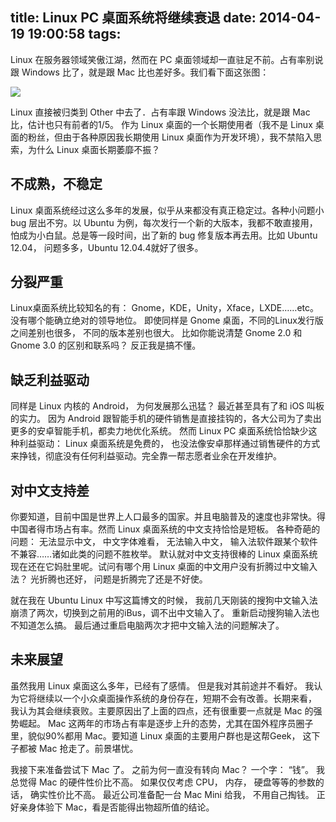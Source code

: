 title: Linux PC 桌面系统将继续衰退
date: 2014-04-19 19:00:58
tags:
---

Linux 在服务器领域笑傲江湖，然而在 PC 桌面领域却一直驻足不前。占有率别说跟 Windows 比了，就是跟 Mac 比也差好多。我们看下面这张图：

![](http://techbeat.com/wp-content/uploads/2013/04/Windows-8-Surges-Ahead-of-Linux-in-Desktop-Market-Share.jpg)

Linux 直接被归类到 Other 中去了．占有率跟 Windows 没法比，就是跟 Mac 比，估计也只有前者的1/5。 作为 Linux 桌面的一个长期使用者（我不是 Linux 桌面的粉丝，但由于各种原因我长期使用 Linux 桌面作为开发环境），我不禁陷入思索，为什么 Linux 桌面长期萎靡不振？


## 不成熟，不稳定

Linux 桌面系统经过这么多年的发展，似乎从来都没有真正稳定过。各种小问题小 bug 层出不穷。以 Ubuntu 为例，每次发行一个新的大版本，我都不敢直接用，怕成为小白鼠。总是等一段时间，出了新的 bug 修复版本再去用。比如 Ubuntu 12.04， 问题多多，Ubuntu 12.04.4就好了很多。


## 分裂严重

Linux桌面系统比较知名的有： Gnome，KDE，Unity，Xface，LXDE……etc。没有哪个能确立绝对的领导地位。 即使同样是 Gnome 桌面，不同的Linux发行版之间差别也很多， 不同的版本差别也很大。 比如你能说清楚 Gnome 2.0 和 Gnome 3.0 的区别和联系吗？ 反正我是搞不懂。


## 缺乏利益驱动

同样是 Linux 内核的 Android， 为何发展那么迅猛？ 最近甚至具有了和 iOS 叫板的实力。 因为 Android 跟智能手机的硬件销售是直接挂钩的，各大公司为了卖出更多的安卓智能手机，都卖力地优化系统。 然而 Linux PC 桌面系统恰恰缺少这种利益驱动： Linux 桌面系统是免费的， 也没法像安卓那样通过销售硬件的方式来挣钱，彻底没有任何利益驱动。完全靠一帮志愿者业余在开发维护。


## 对中文支持差

你要知道，目前中国是世界上人口最多的国家。并且电脑普及的速度也非常快。得中国者得市场占有率。然而 Linux 桌面系统的中文支持恰恰是短板。 各种奇葩的问题： 无法显示中文， 中文字体难看， 无法输入中文， 输入法软件跟某个软件不兼容……诸如此类的问题不胜枚举。 默认就对中文支持很棒的 Linux 桌面系统现在还在它妈肚里呢。试问有哪个用 Linux 桌面的中文用户没有折腾过中文输入法？ 光折腾也还好， 问题是折腾完了还是不好使。

就在我在 Ubuntu Linux 中写这篇博文的时候， 我前几天刚装的搜狗中文输入法崩溃了两次，切换到之前用的iBus，调不出中文输入了。 重新启动搜狗输入法也不知道怎么搞。 最后通过重启电脑两次才把中文输入法的问题解决了。


## 未来展望

虽然我用 Linux 桌面这么多年，已经有了感情。 但是我对其前途并不看好。 我认为它将继续以一个小众桌面操作系统的身份存在，短期不会有改善。长期来看， 我认为其会继续衰败。主要原因出了上面的四点，还有很重要一点就是 Mac 的强势崛起。 Mac 这两年的市场占有率是逐步上升的态势，尤其在国外程序员圈子里，貌似90%都用 Mac。要知道 Linux 桌面的主要用户群也是这帮Geek， 这下子都被 Mac 抢走了。前景堪忧。


我接下来准备尝试下 Mac 了。 之前为何一直没有转向 Mac？ 一个字： “钱”。 我总觉得 Mac 的硬件性价比不高。 如果仅仅考虑 CPU， 内存， 硬盘等等的参数的话， 确实性价比不高。 最近公司准备配一台 Mac Mini 给我， 不用自己掏钱。 正好亲身体验下 Mac，看是否能得出物超所值的结论。

